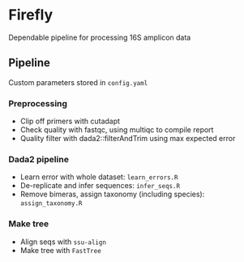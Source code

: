 # Firefly

Dependable pipeline for processing 16S amplicon data


## Pipeline

Custom parameters stored in `config.yaml`

### Preprocessing

* Clip off primers with cutadapt
* Check quality with fastqc, using multiqc to compile report
* Quality filter with dada2::filterAndTrim using max expected error

### Dada2 pipeline

* Learn error with whole dataset: `learn_errors.R`
* De-replicate and infer sequences: `infer_seqs.R`
* Remove bimeras, assign taxonomy (including species): `assign_taxonomy.R`

### Make tree
* Align seqs with `ssu-align`
* Make tree with `FastTree`





